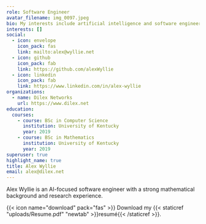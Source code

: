 ```yaml
---
role: Software Engineer
avatar_filename: img_0097.jpeg
bio: My interests include artificial intelligence and software engineering.
interests: []
social:
  - icon: envelope
    icon_pack: fas
    link: mailto:alex@wyllie.net
  - icon: github
    icon_pack: fab
    link: https://github.com/alexWyllie
  - icon: linkedin
    icon_pack: fab
    link: https://www.linkedin.com/in/alex-wyllie
organizations:
  - name: Dilex Networks
    url: https://www.dilex.net
education:
  courses:
    - course: BSc in Computer Science
      institution: University of Kentucky
      year: 2019
    - course: BSc in Mathematics
      institution: University of Kentucky
      year: 2019
superuser: true
highlight_name: true
title: Alex Wyllie
email: alex@dilex.net
---
```

Alex Wyllie is an AI-focused software engineer with a strong mathematical background and research experience. 

{{< icon name="download" pack="fas" >}} Download my {{< staticref "uploads/Resume.pdf" "newtab" >}}resumé{{< /staticref >}}.
